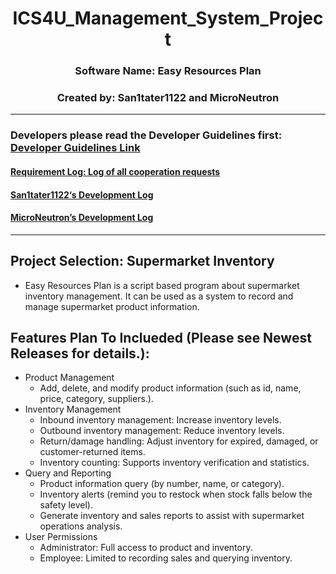 <h1 align="center"> ICS4U_Management_System_Project </h1>
<h3 align="center"> Software Name: Easy Resources Plan </h3>
<h3 align="center"> Created by: San1tater1122 and MicroNeutron </h3>

---
### Developers please read the Developer Guidelines first: [Developer Guidelines Link](https://github.com/San1tater1122/ICS4U_Easy-Resources-Plan/blob/main/%E5%BC%80%E5%8F%91%E8%80%85%E9%A1%BB%E7%9F%A5%20(Notes%20for%20developers).md)  
#### [Requirement Log: Log of all cooperation requests](https://github.com/San1tater1122/ICS4U_Easy-Resources-Plan/blob/main/%E5%BC%80%E5%8F%91%E8%80%85%E6%97%A5%E5%BF%97(Developer%20log)/Requirements-Log.md)
#### [San1tater1122‘s Development Log](https://github.com/San1tater1122/ICS4U_Easy-Resources-Plan/blob/main/%E5%BC%80%E5%8F%91%E8%80%85%E6%97%A5%E5%BF%97(Developer%20log)/San1tater_Development_Log.md)  
#### [MicroNeutron’s Development Log](https://github.com/San1tater1122/ICS4U_Easy-Resources-Plan/blob/main/%E5%BC%80%E5%8F%91%E8%80%85%E6%97%A5%E5%BF%97(Developer%20log)/MicroNeutron_Development_Log.md)
---

## Project Selection: Supermarket Inventory
* Easy Resources Plan is a script based program about supermarket inventory management. It can be used as a system to record and manage supermarket product information.
## Features Plan To Inclueded (Please see Newest Releases for details.): 
* Product Management
  * Add, delete, and modify product information (such as id, name, price, category, suppliers.).
* Inventory Management
  * Inbound inventory management: Increase inventory levels.
  * Outbound inventory management: Reduce inventory levels.
  * Return/damage handling: Adjust inventory for expired, damaged, or customer-returned items.
  * Inventory counting: Supports inventory verification and statistics.
* Query and Reporting
  * Product information query (by number, name, or category).
  * Inventory alerts (remind you to restock when stock falls below the safety level).
  * Generate inventory and sales reports to assist with supermarket operations analysis.
* User Permissions
  * Administrator: Full access to product and inventory.
  * Employee: Limited to recording sales and querying inventory.
